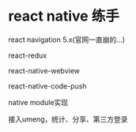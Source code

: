 # react native 练手

react navigation 5.x(官网一直崩的...)

react-redux

react-native-webview

react-native-code-push

native module实现

接入umeng，统计、分享、第三方登录